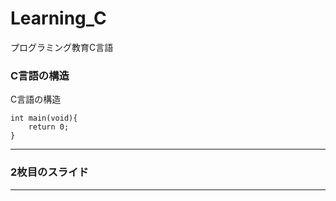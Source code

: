 # Learning_C
プログラミング教育C言語
### C言語の構造
C言語の構造
```
int main(void){
    return 0;
}

```
---


### 2枚目のスライド


---
